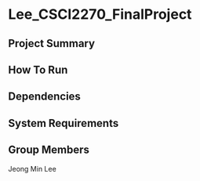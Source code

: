 # Lee_CSCI2270_FinalProject

## Project Summary




## How To Run




## Dependencies




## System Requirements




## Group Members

Jeong Min Lee
